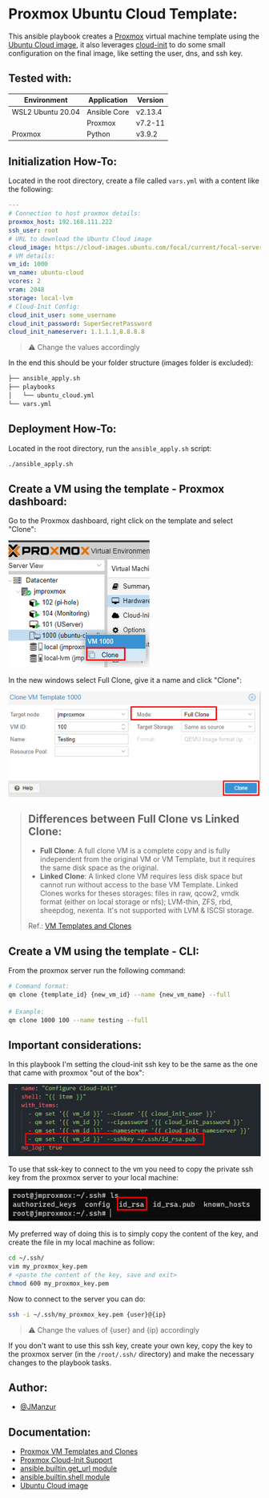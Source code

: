 # Proxmox Ubuntu Cloud Template:

This ansible playbook creates a [Proxmox](https://pve.proxmox.com/wiki/Main_Page) virtual machine template using the [Ubuntu Cloud image](https://cloud-images.ubuntu.com/), it also leverages [cloud-init](https://cloudinit.readthedocs.io/en/latest/) to do some small configuration on the final image, like setting the user, dns, and ssh key.

## Tested with: 

| Environment | Application | Version  |
| ----------------- |-----------|---------|
| WSL2 Ubuntu 20.04 | Ansible Core | v2.13.4  |
|  | Proxmox | v7.2-11  |
| Proxmox | Python | v3.9.2  |

## Initialization How-To:

Located in the root directory, create a file called `vars.yml` with a content like the following:

```yml
---
# Connection to host proxmox details:
proxmox_host: 192.168.111.222
ssh_user: root
# URL to download the Ubuntu Cloud image
cloud_image: https://cloud-images.ubuntu.com/focal/current/focal-server-cloudimg-amd64.img
# VM details:
vm_id: 1000
vm_name: ubuntu-cloud
vcores: 2
vram: 2048
storage: local-lvm
# Cloud-Init Config:
cloud_init_user: some_username
cloud_init_password: SuperSecretPassword
cloud_init_nameserver: 1.1.1.1,8.8.8.8
```
> :warning: Change the values accordingly  

In the end this should be your folder structure (images folder is excluded):

```bash
├── ansible_apply.sh
├── playbooks
│   └── ubuntu_cloud.yml
└── vars.yml
```
## Deployment How-To:

Located in the root directory, run the `ansible_apply.sh` script:

```bash
./ansible_apply.sh
```

## Create a VM using the template - Proxmox dashboard:

Go to the Proxmox dashboard, right click on the template and select "Clone":

![App Screenshot](images/proxmox_cloud_image_3.png)

In the new windows select Full Clone, give it a name and click "Clone":

![App Screenshot](images/proxmox_cloud_image_4.png)

> ## Differences between Full Clone vs Linked Clone:
> - **Full Clone**: A full clone VM is a complete copy and is fully independent from the original VM or VM Template, but it requires the same disk space as the original.
> - **Linked Clone**: A linked clone VM requires less disk space but cannot run without access to the base VM Template. Linked Clones works for theses storages: files in raw, qcow2, vmdk format (either on local storage or nfs); LVM-thin, ZFS, rbd, sheepdog, nexenta. It's not supported with LVM & ISCSI storage.
>
> Ref.: [VM Templates and Clones](https://pve.proxmox.com/wiki/VM_Templates_and_Clones)

## Create a VM using the template - CLI:

From the proxmox server run the following command:

```bash
# Command format:
qm clone {template_id} {new_vm_id} --name {new_vm_name} --full

# Example:
qm clone 1000 100 --name testing --full
```

## Important considerations:

In this playbook I'm setting the cloud-init ssh key to be the same as the one that came with proxmox "out of the box":

![App Screenshot](images/proxmox_cloud_image.png)

To use that ssk-key to connect to the vm you need to copy the private ssh key from the proxmox server to your local machine:

![App Screenshot](images/proxmox_cloud_image_2.png)

My preferred way of doing this is to simply copy the content of the key, and create the file in my local machine as follow:

```bash
cd ~/.ssh/
vim my_proxmox_key.pem
# <paste the content of the key, save and exit>
chmod 600 my_proxmox_key.pem
```

Now to connect to the server you can do:
```bash
ssh -i ~/.ssh/my_proxmox_key.pem {user}@{ip}
```
> :warning: Change the values of {user} and {ip} accordingly 

If you don't want to use this ssh key, create your own key, copy the key to the proxmox server (in the `/root/.ssh/` directory) and make the necessary changes to the playbook tasks.

## Author:

- [@JManzur](https://jmanzur.com)

## Documentation:

- [Proxmox VM Templates and Clones](https://pve.proxmox.com/wiki/VM_Templates_and_Clones)
- [Proxmox Cloud-Init Support](https://pve.proxmox.com/wiki/Cloud-Init_Support)
- [ansible.builtin.get_url module](https://docs.ansible.com/ansible/latest/collections/ansible/builtin/get_url_module.html)
- [ansible.builtin.shell module](https://docs.ansible.com/ansible/latest/collections/ansible/builtin/shell_module.html)
- [Ubuntu Cloud image](https://cloud-images.ubuntu.com/)